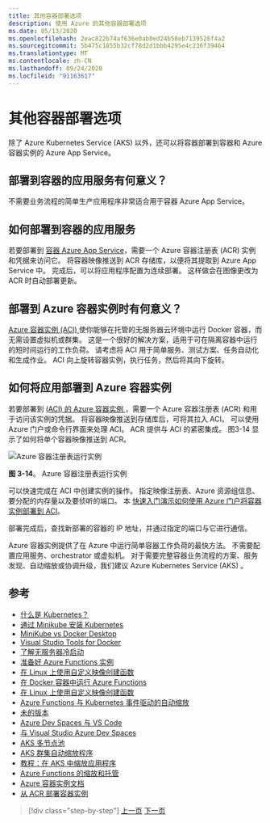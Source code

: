 ```yaml
---
title: 其他容器部署选项
description: 使用 Azure 的其他容器部署选项
ms.date: 05/13/2020
ms.openlocfilehash: 2eac822b74af636e0ab0ed24b58eb7139526f4a2
ms.sourcegitcommit: 5b475c1855b32cf78d2d1bbb4295e4c236f39464
ms.translationtype: MT
ms.contentlocale: zh-CN
ms.lasthandoff: 09/24/2020
ms.locfileid: "91163617"
---
```

# <a name="other-container-deployment-options"></a>其他容器部署选项

除了 Azure Kubernetes Service (AKS) 以外，还可以将容器部署到容器和 Azure 容器实例的 Azure App Service。

## <a name="when-does-it-make-sense-to-deploy-to-app-service-for-containers"></a>部署到容器的应用服务有何意义？

不需要业务流程的简单生产应用程序非常适合用于容器 Azure App Service。

## <a name="how-to-deploy-to-app-service-for-containers"></a>如何部署到容器的应用服务

若要部署到 [容器 Azure App Service](https://azure.microsoft.com/services/app-service/containers/)，需要一个 Azure 容器注册表 (ACR) 实例和凭据来访问它。 将容器映像推送到 ACR 存储库，以便将其提取到 Azure App Service 中。 完成后，可以将应用程序配置为连续部署。 这样做会在图像更改为 ACR 时自动部署更新。

## <a name="when-does-it-make-sense-to-deploy-to-azure-container-instances"></a>部署到 Azure 容器实例时有何意义？

[Azure 容器实例 (ACI) ](https://azure.microsoft.com/services/container-instances/) 使你能够在托管的无服务器云环境中运行 Docker 容器，而无需设置虚拟机或群集。 这是一个很好的解决方案，适用于可在隔离容器中运行的短时间运行的工作负荷。 请考虑将 ACI 用于简单服务、测试方案、任务自动化和生成作业。 ACI 向上旋转容器实例，执行任务，然后将其向下旋转。

## <a name="how-to-deploy-an-app-to-azure-container-instances"></a>如何将应用部署到 Azure 容器实例

若要部署到 [ (ACI) 的 Azure 容器实例 ](/azure/container-instances/)，需要一个 Azure 容器注册表 (ACR) 和用于访问该实例的凭据。 将容器映像推送到存储库后，可将其拉入 ACI。 可以使用 Azure 门户或命令行界面来处理 ACI。 ACR 提供与 ACI 的紧密集成。 图3-14 显示了如何将单个容器映像推送到 ACR。

![Azure 容器注册表运行实例](./media/acr-runinstance-contextmenu.png)

**图 3-14**。 Azure 容器注册表运行实例

可以快速完成在 ACI 中创建实例的操作。 指定映像注册表、Azure 资源组信息、要分配的内存量以及要侦听的端口。 本 [快速入门演示如何使用 Azure 门户将容器实例部署到 ACI](/azure/container-instances/container-instances-quickstart-portal)。

部署完成后，查找新部署的容器的 IP 地址，并通过指定的端口与它进行通信。

Azure 容器实例提供了在 Azure 中运行简单容器工作负荷的最快方法。 不需要配置应用服务、orchestrator 或虚拟机。 对于需要完整容器业务流程的方案、服务发现、自动缩放或协调升级，我们建议 Azure Kubernetes Service (AKS) 。

## <a name="references"></a>参考

- [什么是 Kubernetes？](https://blog.newrelic.com/engineering/what-is-kubernetes/)
- [通过 Minikube 安装 Kubernetes](https://kubernetes.io/docs/setup/learning-environment/minikube/)
- [MiniKube vs Docker Desktop](https://medium.com/containers-101/local-kubernetes-for-windows-minikube-vs-docker-desktop-25a1c6d3b766)
- [Visual Studio Tools for Docker](/dotnet/standard/containerized-lifecycle-architecture/design-develop-containerized-apps/visual-studio-tools-for-docker)
- [了解无服务器冷启动](https://azure.microsoft.com/blog/understanding-serverless-cold-start/)
- [准备好 Azure Functions 实例](/azure/azure-functions/functions-premium-plan#pre-warmed-instances)
- [在 Linux 上使用自定义映像创建函数](/azure/azure-functions/functions-create-function-linux-custom-image)
- [在 Docker 容器中运行 Azure Functions](https://markheath.net/post/azure-functions-docker)
- [在 Linux 上使用自定义映像创建函数](/azure/azure-functions/functions-create-function-linux-custom-image)
- [Azure Functions 与 Kubernetes 事件驱动的自动缩放](/azure/azure-functions/functions-kubernetes-keda)
- [未的版本](https://martinfowler.com/bliki/CanaryRelease.html)
- [Azure Dev Spaces 与 VS Code](/azure/dev-spaces/quickstart-netcore)
- [与 Visual Studio Azure Dev Spaces](/azure/dev-spaces/quickstart-netcore-visualstudio)
- [AKS 多节点池](/azure/aks/use-multiple-node-pools)
- [AKS 群集自动缩放程序](/azure/aks/cluster-autoscaler)
- [教程：在 AKS 中缩放应用程序](/azure/aks/tutorial-kubernetes-scale)
- [Azure Functions 的缩放和托管](/azure/azure-functions/functions-scale)
- [Azure 容器实例文档](/azure/container-instances/)
- [从 ACR 部署容器实例](/azure/container-instances/container-instances-using-azure-container-registry#deploy-with-azure-portal)

>[!div class="step-by-step"]
>[上一页](scale-containers-serverless.md)
>[下一页](communication-patterns.md)
